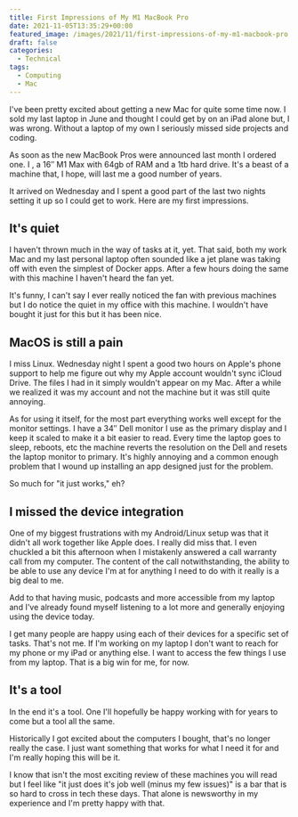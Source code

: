 ```yaml
---
title: First Impressions of My M1 MacBook Pro
date: 2021-11-05T13:35:29+00:00
featured_image: /images/2021/11/first-impressions-of-my-m1-macbook-pro.jpeg
draft: false
categories:
  - Technical
tags:
  - Computing
  - Mac
---
```


I've been pretty excited about getting a new Mac for quite some time now. I sold my last laptop in June and thought I could get by on an iPad alone but, I was wrong. Without a laptop of my own I seriously missed side projects and coding.

As soon as the new MacBook Pros were announced last month I ordered one. I , a 16&#8243; M1 Max with 64gb of RAM and a 1tb hard drive. It's a beast of a machine that, I hope, will last me a good number of years.

It arrived on Wednesday and I spent a good part of the last two nights setting it up so I could get to work. Here are my first impressions.

## It's quiet

I haven't thrown much in the way of tasks at it, yet. That said, both my work Mac and my last personal laptop often sounded like a jet plane was taking off with even the simplest of Docker apps. After a few hours doing the same with this machine I haven't heard the fan yet.

It's funny, I can't say I ever really noticed the fan with previous machines but I do notice the quiet in my office with this machine. I wouldn't have bought it just for this but it has been nice.

## MacOS is still a pain

I miss Linux. Wednesday night I spent a good two hours on Apple's phone support to help me figure out why my Apple account wouldn't sync iCloud Drive. The files I had in it simply wouldn't appear on my Mac. After a while we realized it was my account and not the machine but it was still quite annoying.

As for using it itself, for the most part everything works well except for the monitor settings. I have a 34&#8243; Dell monitor I use as the primary display and I keep it scaled to make it a bit easier to read. Every time the laptop goes to sleep, reboots, etc the machine reverts the resolution on the Dell and resets the laptop monitor to primary. It's highly annoying and a common enough problem that I wound up installing an app designed just for the problem.

So much for "it just works," eh?

## I missed the device integration

One of my biggest frustrations with my Android/Linux setup was that it didn't all work together like Apple does. I really did miss that. I even chuckled a bit this afternoon when I mistakenly answered a call warranty call from my computer. The content of the call notwithstanding, the ability to be able to use any device I'm at for anything I need to do with it really is a big deal to me.

Add to that having music, podcasts and more accessible from my laptop and I've already found myself listening to a lot more and generally enjoying using the device today.

I get many people are happy using each of their devices for a specific set of tasks. That's not me. If I'm working on my laptop I don't want to reach for my phone or my iPad or anything else. I want to access the few things I use from my laptop. That is a big win for me, for now.

## It's a tool

In the end it's a tool. One I'll hopefully be happy working with for years to come but a tool all the same.

Historically I got excited about the computers I bought, that's no longer really the case. I just want something that works for what I need it for and I'm really hoping this will be it.

I know that isn't the most exciting review of these machines you will read but I feel like "it just does it's job well (minus my few issues)" is a bar that is so hard to cross in tech these days. That alone is newsworthy in my experience and I'm pretty happy with that.